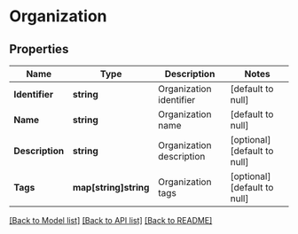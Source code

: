 # Organization

## Properties
Name | Type | Description | Notes
------------ | ------------- | ------------- | -------------
**Identifier** | **string** | Organization identifier | [default to null]
**Name** | **string** | Organization name | [default to null]
**Description** | **string** | Organization description | [optional] [default to null]
**Tags** | **map[string]string** | Organization tags | [optional] [default to null]

[[Back to Model list]](../README.md#documentation-for-models) [[Back to API list]](../README.md#documentation-for-api-endpoints) [[Back to README]](../README.md)

